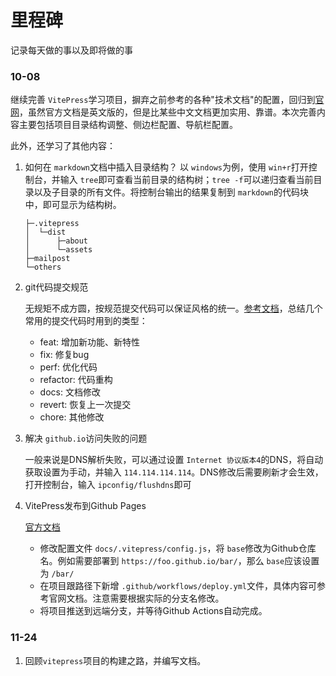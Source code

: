# 里程碑

记录每天做的事以及即将做的事

### 10-08

继续完善 `VitePress`学习项目，摒弃之前参考的各种"技术文档"的配置，回归到[官网](https://vitepress.vuejs.org/ "官方文档")，虽然官方文档是英文版的，但是比某些中文文档更加实用、靠谱。本次完善内容主要包括项目目录结构调整、侧边栏配置、导航栏配置。

此外，还学习了其他内容：

1. 如何在 `markdown`文档中插入目录结构？
   以 `windows`为例，使用 `win+r`打开控制台，并输入 `tree`即可查看当前目录的结构树；`tree -f`可以递归查看当前目录以及子目录的所有文件。将控制台输出的结果复制到 `markdown`的代码块中，即可显示为结构树。

   ```
   ├─.vitepress
   │  └─dist
   │      ├─about
   │      └─assets
   ├─mailpost
   └─others
   ```
2. git代码提交规范

   无规矩不成方圆，按规范提交代码可以保证风格的统一。[参考文档](https://juejin.cn/post/7023927717292671012)，总结几个常用的提交代码时用到的类型：

   + feat: 增加新功能、新特性
   + fix: 修复bug
   + perf: 优化代码
   + refactor: 代码重构
   + docs: 文档修改
   + revert: 恢复上一次提交
   + chore: 其他修改
3. 解决 `github.io`访问失败的问题

   一般来说是DNS解析失败，可以通过设置 `Internet 协议版本4`的DNS，将自动获取设置为手动，并输入 `114.114.114.114`。DNS修改后需要刷新才会生效，打开控制台，输入 `ipconfig/flushdns`即可
4. VitePress发布到Github Pages

   [官方文档](https://vitepress.vuejs.org/guide/deploying#github-pages)

   + 修改配置文件 `docs/.vitepress/config.js`，将 `base`修改为Github仓库名。例如需要部署到 `https://foo.github.io/bar/`，那么 `base`应该设置为 `/bar/`
   + 在项目跟路径下新增 `.github/workflows/deploy.yml`文件，具体内容可参考官网文档。注意需要根据实际的分支名修改。
   + 将项目推送到远端分支，并等待Github Actions自动完成。

### 11-24

1. 回顾`vitepress`项目的构建之路，并编写文档。

